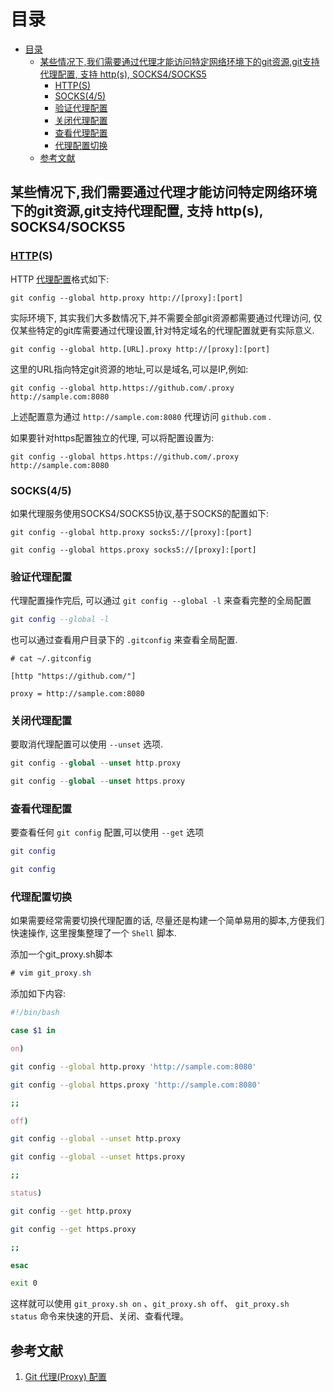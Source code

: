# 目录

- [目录](#目录)
  - [某些情况下,我们需要通过代理才能访问特定网络环境下的git资源,git支持代理配置, 支持 http(s), SOCKS4/SOCKS5](#某些情况下我们需要通过代理才能访问特定网络环境下的git资源git支持代理配置-支持-https-socks4socks5)
    - [HTTP(S)](#https)
    - [SOCKS(4/5)](#socks45)
    - [验证代理配置](#验证代理配置)
    - [关闭代理配置](#关闭代理配置)
    - [查看代理配置](#查看代理配置)
    - [代理配置切换](#代理配置切换)
  - [参考文献](#参考文献)

## 某些情况下,我们需要通过代理才能访问特定网络环境下的git资源,git支持代理配置, 支持 http(s), SOCKS4/SOCKS5

### [HTTP](https://so.csdn.net/so/search?q=HTTP&spm=1001.2101.3001.7020)(S)

HTTP [代理配置](https://so.csdn.net/so/search?q=%E4%BB%A3%E7%90%86%E9%85%8D%E7%BD%AE&spm=1001.2101.3001.7020)格式如下:

```cobol
git config --global http.proxy http://[proxy]:[port]
```

实际环境下, 其实我们大多数情况下,并不需要全部git资源都需要通过代理访问, 仅仅某些特定的git库需要通过代理设置,针对特定域名的代理配置就更有实际意义.

```cobol
git config --global http.[URL].proxy http://[proxy]:[port]
```

这里的URL指向特定git资源的地址,可以是域名,可以是IP,例如:

```cobol
git config --global http.https://github.com/.proxy http://sample.com:8080
```

上述配置意为通过 `http://sample.com:8080` 代理访问 `github.com` .

如果要针对https配置独立的代理, 可以将配置设置为:

```cobol
git config --global https.https://github.com/.proxy http://sample.com:8080
```

### SOCKS(4/5)

如果代理服务使用SOCKS4/SOCKS5协议,基于SOCKS的配置如下:

```cobol
git config --global http.proxy socks5://[proxy]:[port]

git config --global https.proxy socks5://[proxy]:[port]
```

### 验证代理配置

代理配置操作完后, 可以通过 `git config --global -l` 来查看完整的全局配置

```lua
git config --global -l
```

也可以通过查看用户目录下的 `.gitconfig` 来查看全局配置.

```cobol
# cat ~/.gitconfig

[http "https://github.com/"]

proxy = http://sample.com:8080
```

### 关闭代理配置

要取消代理配置可以使用 `--unset` 选项.

```php
git config --global --unset http.proxy

git config --global --unset https.proxy
```

### 查看代理配置

要查看任何 `git config` 配置,可以使用 `--get` 选项

```lua
git config

git config
```

### 代理配置切换

如果需要经常需要切换代理配置的话, 尽量还是构建一个简单易用的脚本,方便我们快速操作, 这里搜集整理了一个 `Shell` 脚本.

添加一个git\_proxy.sh脚本

```csharp
# vim git_proxy.sh
```

添加如下内容:

```bash
#!/bin/bash

case $1 in

on)

git config --global http.proxy 'http://sample.com:8080'

git config --global https.proxy 'http://sample.com:8080'

;;

off)

git config --global --unset http.proxy

git config --global --unset https.proxy

;;

status)

git config --get http.proxy

git config --get https.proxy

;;

esac

exit 0
```

这样就可以使用 `git_proxy.sh on` 、`git_proxy.sh off`、 `git_proxy.sh status` 命令来快速的开启、关闭、查看代理。

## 参考文献

1. [Git 代理(Proxy) 配置](https://blog.csdn.net/Jessica_hhh/article/details/133142630)
